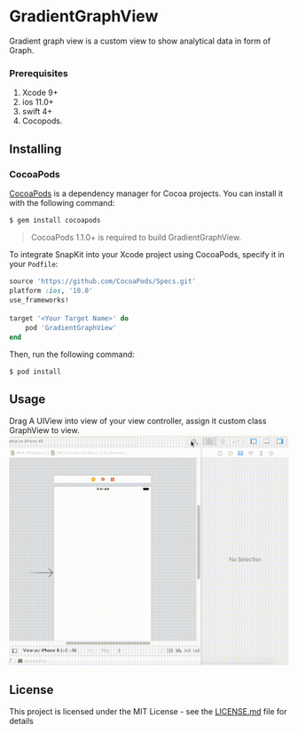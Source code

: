 # GradientGraphView

Gradient graph view is a custom view to show analytical data in form of Graph.


### Prerequisites
1. Xcode 9+
2. ios 11.0+
3. swift 4+
4. Cocopods.

## Installing
### CocoaPods

[CocoaPods](http://cocoapods.org) is a dependency manager for Cocoa projects. You can install it with the following command:

```bash
$ gem install cocoapods
```

> CocoaPods 1.1.0+ is required to build GradientGraphView.

To integrate SnapKit into your Xcode project using CocoaPods, specify it in your `Podfile`:

```ruby
source 'https://github.com/CocoaPods/Specs.git'
platform :ios, '10.0'
use_frameworks!

target '<Your Target Name>' do
    pod 'GradientGraphView'
end
```

Then, run the following command:

```bash
$ pod install
```

## Usage

Drag A UIView into view of your view controller, assign it custom class GraphView to view.
![](GraphView.gif)


## License

This project is licensed under the MIT License - see the [LICENSE.md](LICENSE.md) file for details


